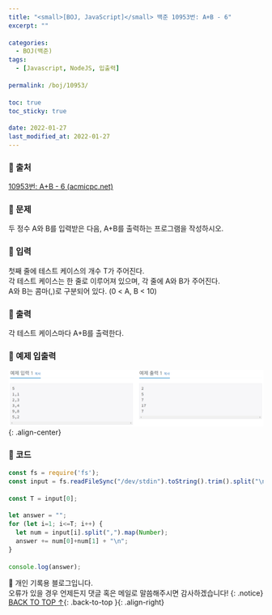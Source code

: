 ```yaml
---
title: "<small>[BOJ, JavaScript]</small> 백준 10953번: A+B - 6"
excerpt: ""

categories:
  - BOJ(백준)
tags:
  - [Javascript, NodeJS, 입출력]

permalink: /boj/10953/

toc: true
toc_sticky: true
 
date: 2022-01-27
last_modified_at: 2022-01-27
---
```


### 📌 출처

  [10953번: A+B - 6 (acmicpc.net)](https://www.acmicpc.net/problem/10953)

### 📌 문제

  두 정수 A와 B를 입력받은 다음, A+B를 출력하는 프로그램을 작성하시오.

### 📌 입력 

  첫째 줄에 테스트 케이스의 개수 T가 주어진다.  
  각 테스트 케이스는 한 줄로 이루어져 있으며, 각 줄에 A와 B가 주어진다.  
  A와 B는 콤마(,)로 구분되어 있다. (0 < A, B < 10)

### 📌 출력

  각 테스트 케이스마다 A+B를 출력한다.

### 📌 예제 입출력

  <img src="/assets/images/posts_img/boj/10953.png">{: .align-center}

### 📌 코드

  ```jsx
  const fs = require('fs');
  const input = fs.readFileSync("/dev/stdin").toString().trim().split("\n");

  const T = input[0];

  let answer = "";
  for (let i=1; i<=T; i++) {
    let num = input[i].split(",").map(Number);
    answer += num[0]+num[1] + "\n";
  }

  console.log(answer);
  ```

📓 개인 기록용 블로그입니다.  
오류가 있을 경우 언제든지 댓글 혹은 메일로 말씀해주시면 감사하겠습니다!
{: .notice}
[BACK TO TOP ↑](#){: .back-to-top }{: .align-right}